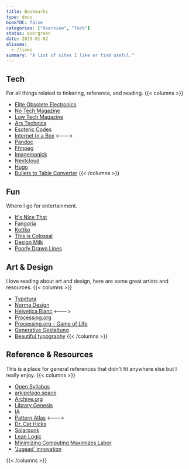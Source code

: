 ```yaml
---
title: Bookmarks
type: docs
bookTOC: false
categories: ["Overview", "Tech"]
status: evergreen
date: 2025-01-02
aliases:
  - /links
summary: "A list of sites I like or find useful."
---
```


## Tech
For all things related to tinkering, reference, and reading.
{{< columns >}}
- [Elite Obsolete Electronics](https://eoe.works/)
- [No Tech Magazine](https://www.notechmagazine.com/)
- [Low Tech Magazine](https://solar.lowtechmagazine.com/)
- [Ars Technica](https://arstechnica.com/)
- [Esoteric Codes](https://esoteric.codes/)
- [Internet In a Box](https://internet-in-a-box.org)
<--->
- [Pandoc](https://pandoc.org)
- [Ffmpeg](https://ffmpeg.org)
- [Imagemagick](https://imagemagick.org/index.php)
- [Nextcloud](https://nextcloud.com)
- [Hugo](https://gohugo.io)
- [Bullets to Table Converter](https://bulletstotable.com)
{{< /columns >}}

## Fun
Where I go for entertainment.
- [It's Nice That](https://www.itsnicethat.com/)
- [Fangoria](https://www.fangoria.com/)
- [Kottke](https://kottke.org/)
- [This is Colossal](https://www.thisiscolossal.com/)
- [Design Milk](https://design-milk.com/)
- [Poorly Drawn Lines](https://poorlydrawnlines.com/)

## Art & Design
I love reading about art and design, here are some great artists and resources.
{{< columns >}}
- [Typetura](https://typetura.com/)
- [Norma Design](https://normadesign.it/en/)
- [Helvetica Blanc](https://helveticablanc.com/)
<--->
- [Processing.org](https://processing.org/)
- [Processing.org - Game of LIfe](https://processing.org/examples/gameoflife.html)
- [Generative Gestaltung](http://www.generative-gestaltung.de/2/)
- [Beautiful typography](https://gitlab.com/velvetyne/velvetyne-libre-friends/-/blob/main/README.md)
{{< /columns >}}

## Reference & Resources
This is a place for general references that didn't fit anywhere else but I really enjoy.
{{< columns >}}
- [Open Syllabus](https://galaxy.opensyllabus.org)
- [arkipelago.space](https://arkipelago.space/)
- [Archive.org](https://archive.org/)
- [Library Genesis](http://libgen.rs/)
- [IA](https://ia.net/)
- [Pattern Atlas](https://patternatlas.com/)
<--->
- [Dr. Cat Hicks](https://www.drcathicks.com/blog/)
- [Solarpunk](https://www.re-des.org/a-solarpunk-manifesto/)
- [Lean Logic](https://leanlogic.online/introduction-david-fleming/)
- [Minimizing Computing Maximizes Labor](http://digitalhumanities.org/dhq/vol/16/2/000594/000594.html)
- ['Jugaad' innovation](https://www.theguardian.com/sustainable-business/jugaad-innovation-business-creativity-scarcity)

{{< /columns >}}